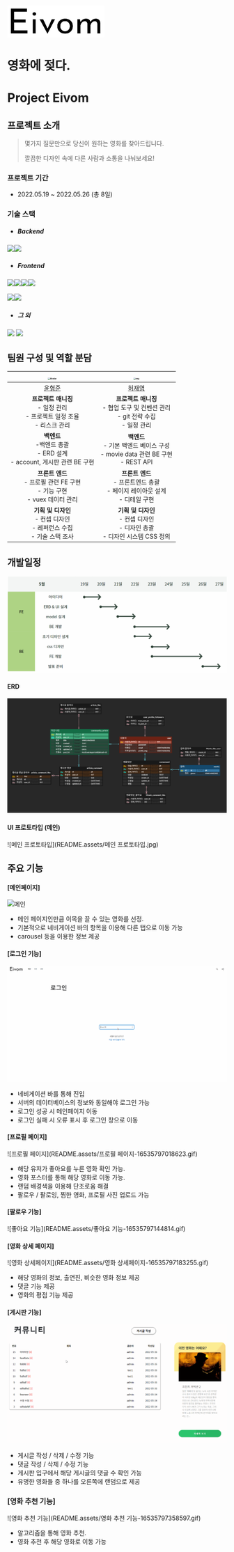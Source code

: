 





![로고](README.assets/로고.png)

# 영화에 젖다.

# Project Eivom



## 프로젝트 소개

> 몇가지 질문만으로 당신이 원하는 영화를 찾아드립니다.
>
> 깔끔한 디자인 속에 다른 사람과 소통을 나눠보세요!



### 프로젝트 기간

- 2022.05.19 ~ 2022.05.26 (총 8일)



### 기술 스택

- ##### Backend

​		<img src="https://img.shields.io/badge/python-3776AB?style=for-the-badge&logo=python&logoColor=white"><img src="https://img.shields.io/badge/django-092E20?style=for-the-badge&logo=django&logoColor=white"> 



- ##### Frontend

​		<img src="https://img.shields.io/badge/vue.js-4FC08D?style=for-the-badge&logo=vue.js&logoColor=white"><img src="https://img.shields.io/badge/html5-E34F26?style=for-the-badge&logo=html5&logoColor=white"><img src="https://img.shields.io/badge/css-1572B6?style=for-the-badge&logo=css3&logoColor=white"><img src="https://img.shields.io/badge/javascript-F7DF1E?style=for-the-badge&logo=javascript&logoColor=black">

​		<img src="https://img.shields.io/badge/node.js-339933?style=for-the-badge&logo=Node.js&logoColor=white"><img src="https://img.shields.io/badge/bootstrap-7952B3?style=for-the-badge&logo=bootstrap&logoColor=white">

   

- ##### 그 외

​		<img src="https://img.shields.io/badge/fontawesome-339AF0?style=for-the-badge&logo=fontawesome&logoColor=white">  <img src="https://img.shields.io/badge/github-181717?style=for-the-badge&logo=github&logoColor=white">



## 팀원 구성 및 역할 분담

| <img src="https://avatars.githubusercontent.com/u/97644412?v=4" alt="Avatar" style="zoom:33%;" /> | <img src="https://avatars.githubusercontent.com/u/84772914?v=4" alt="img" style="zoom:33%;" /> |
| :----------------------------------------------------------: | :----------------------------------------------------------: |
|            [윤형준](https://github.com/hanggeee)             |            [허재영](https://github.com/DasisCore)            |
| __프로젝트 매니징__<br />- 일정 관리<br />- 프로젝트 일정 조율<br />- 리스크 관리 | __프로젝트 매니징__<br />- 협업 도구 및 컨벤션 관리<br />- git 전략 수집<br />- 일정 관리 |
| __백엔드__<br />-백엔드 총괄<br />- ERD 설계<br />- account, 게시판 관련 BE 구현 | __백엔드__<br />- 기본 백엔드 베이스 구성<br />- movie data 관련 BE 구현<br />- REST API |
| __프론트 엔드__<br />- 프로필 관련 FE 구현<br />- 기능 구현<br />-  vuex 데이터 관리 | __프론트 엔드__<br />- 프론트엔드 총괄<br />- 페이지 레이아웃 설계<br />- 디테일 구현 |
| __기획 및 디자인__<br />- 컨셉 디자인<br />- 레퍼런스 수집<br />- 기술 스택 조사 | __기획 및 디자인__<br />- 컨셉 디자인<br />- 디자인 총괄<br />- 디자인 시스템 CSS 정의 |







## 개발일정

![image-20220526221830704](README.assets/image-20220526221830704.png)



#### ERD

![image-20220526215818493](README.assets/image-20220526215818493.png)





#### UI 프로토타입 (메인)

![메인 프로토타입](README.assets/메인 프로토타입.jpg)





## 주요 기능

#### [메인페이지]

![메인](README.assets/메인-16535796907481.gif)

- 메인 페이지인만큼 이목을 끌 수 있는 영화를 선정.
- 기본적으로 네비게이션 바의 항목을 이용해 다른 탭으로 이동 가능
- carousel 등을 이용한 정보 제공



#### [로그인 기능]

![로그인](README.assets/로그인-16535796982042.gif)

- 네비게이션 바를 통해 진입
- 서버의 데이터베이스의 정보와 동일해야 로그인 가능
- 로그인 성공 시 메인페이지 이동
- 로그인 실패 시 오류 표시 후 로그인 창으로 이동





#### [프로필 페이지]

![프로필 페이지](README.assets/프로필 페이지-16535797018623.gif)

- 해당 유저가 좋아요를 누른 영화 확인 가능.
- 영화 포스터를 통해 해당 영화로 이동 가능.
- 랜덤 배경색을 이용해 단조로움 해결
- 팔로우 / 팔로잉, 찜한 영화, 프로필 사진 업로드 가능



#### [팔로우 기능]

![좋아요 기능](README.assets/좋아요 기능-16535797144814.gif)







#### [영화 상세 페이지]

![영화 상세페이지](README.assets/영화 상세페이지-16535797183255.gif)

- 해당 영화의 정보, 출연진, 비슷한 영화 정보 제공
- 댓글 기능 제공
- 영화의 평점 기능 제공



#### [게시판 기능]

![게시판](README.assets/게시판-16535797284546.gif)

- 게시글 작성 / 삭제 / 수정 기능
- 댓글 작성 / 삭제 / 수정 기능
- 게시판 입구에서 해당 게시글의 댓글 수 확인 가능
- 유명한 영화들 중 하나를 오른쪽에 랜덤으로 제공



### [영화 추천 기능]

![영화 추천 기능](README.assets/영화 추천 기능-16535797358597.gif)

- 알고리즘을 통해 영화 추천.
- 영화 추천 후 해당 영화로 이동 가능





